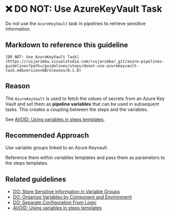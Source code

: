 # ❌ DO NOT: Use AzureKeyVault Task

Do not use the `AzureKeyVault` task in pipelines to retrieve sensitive
information.

## Markdown to reference this guideline

```plaintext
[DO NOT: Use AzureKeyVault Task](https://ruijarimba.visualstudio.com/ruijarimba/_git/azure-pipelines-guidelines?path=/guidelines/steps/donot-use-azurekeyvault-task.md&version=GBreleases/0.1.0)
```

## Reason

The `AzureKeyVault` is used to fetch the values of secrets from an Azure Key
Vault and set them as **pipeline variables** that can be used in subsequent
tasks. This creates a coupling between the steps and the variables.

See [AVOID: Using variables in steps templates](/guidelines/steps/avoid-pipeline-variables.md).

## Recommended Approach

Use variable groups linked to an Azure Keyvault.

Reference them within variables templates and pass them as parameters to the
steps templates.

## Related guidelines

- [DO: Store Sensitive Information in Variable Groups](/guidelines/variables/do-sensitive-information.md)
- [DO: Organize Variables by Component and Environment](/guidelines/variables/do-organize-variables.md)
- [DO: Separate Configuration From Logic](/guidelines/variables/do-separate-configuration.md)
- [AVOID: Using variables in steps templates](/guidelines/steps/avoid-pipeline-variables.md)

